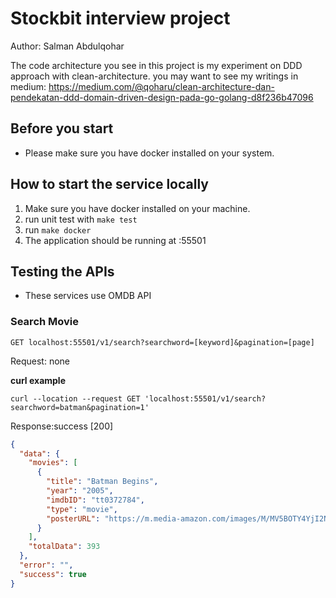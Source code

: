 # Stockbit interview project
Author: Salman Abdulqohar

The code architecture you see in this project is my experiment on DDD approach with clean-architecture. you may want to see my writings in medium:
https://medium.com/@qoharu/clean-architecture-dan-pendekatan-ddd-domain-driven-design-pada-go-golang-d8f236b47096

## Before you start
- Please make sure you have docker installed on your system.

## How to start the service locally
1. Make sure you have docker installed on your machine.
2. run unit test with `make test`
3. run `make docker`
4. The application should be running at :55501

## Testing the APIs
- These services use OMDB API

### Search Movie
 

`GET localhost:55501/v1/search?searchword=[keyword]&pagination=[page]`

Request: none

**curl example**
```shell script
curl --location --request GET 'localhost:55501/v1/search?searchword=batman&pagination=1'
```

Response:success [200]
```json
{
  "data": {
    "movies": [
      {
        "title": "Batman Begins",
        "year": "2005",
        "imdbID": "tt0372784",
        "type": "movie",
        "posterURL": "https://m.media-amazon.com/images/M/MV5BOTY4YjI2N2MtYmFlMC00ZjcyLTg3YjEtMDQyM2ZjYzQ5YWFkXkEyXkFqcGdeQXVyMTQxNzMzNDI@._V1_SX300.jpg"
      }
    ],
    "totalData": 393
  },
  "error": "",
  "success": true
}
```
